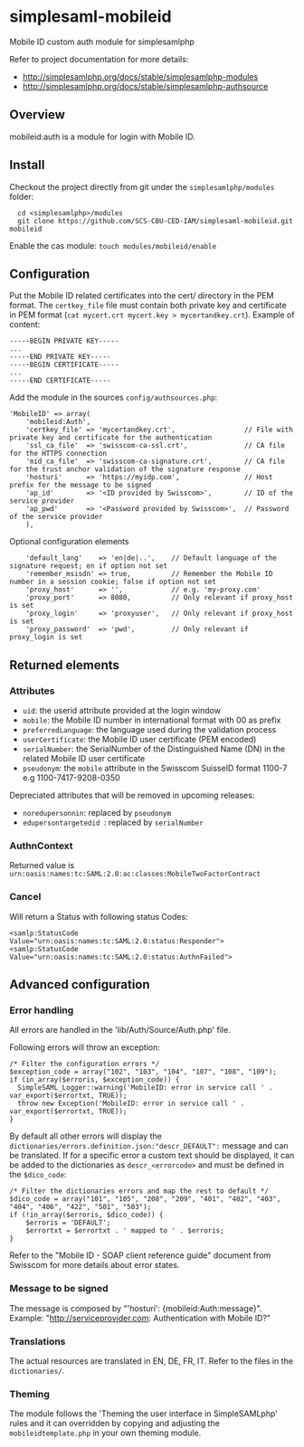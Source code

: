 simplesaml-mobileid
===================

Mobile ID custom auth module for simplesamlphp

Refer to project documentation for more details:
 * http://simplesamlphp.org/docs/stable/simplesamlphp-modules
 * http://simplesamlphp.org/docs/stable/simplesamlphp-authsource

## Overview

mobileid:auth is a module for login with Mobile ID. 


## Install

Checkout the project directly from git under the `simplesamlphp/modules` folder:
```
  cd <simplesamlphp>/modules
  git clone https://github.com/SCS-CBU-CED-IAM/simplesaml-mobileid.git mobileid
```

Enable the cas module:
  `touch modules/mobileid/enable`


## Configuration

Put the Mobile ID related certificates into the cert/ directory in the PEM format. The `certkey_file` file must contain both private key and certificate in PEM format (`cat mycert.crt mycert.key > mycertandkey.crt`). Example of content:
````
-----BEGIN PRIVATE KEY-----
...
-----END PRIVATE KEY-----
-----BEGIN CERTIFICATE-----
...
-----END CERTIFICATE-----
````

Add the module in the sources `config/authsources.php`:

```
'MobileID' => array(
    'mobileid:Auth',
    'certkey_file' => 'mycertandkey.crt',                 // File with private key and certificate for the authentication
    'ssl_ca_file'  => 'swisscom-ca-ssl.crt',              // CA file for the HTTPS connection
    'mid_ca_file'  => 'swisscom-ca-signature.crt',        // CA file for the trust anchor validation of the signature response
    'hosturi'      => 'https://myidp.com',                // Host prefix for the message to be signed
    'ap_id'        => '<ID provided by Swisscom>',        // ID of the service provider
    'ap_pwd'       => '<Password provided by Swisscom>',  // Password of the service provider
    ),
```

Optional configuration elements
```
    'default_lang'    => 'en|de|..',    // Default language of the signature request; en if option not set
    'remember_msisdn' => true,          // Remember the Mobile ID number in a session cookie; false if option not set
    'proxy_host'      => '',            // e.g. 'my-proxy.com'
    'proxy_port'      => 8080,          // Only relevant if proxy_host is set
    'proxy_login'     => 'proxyuser',   // Only relevant if proxy_host is set
    'proxy_password'  => 'pwd',         // Only relevant if proxy_login is set
```

## Returned elements

### Attributes

* `uid`:                  the userid attribute provided at the login window
* `mobile`:               the Mobile ID number in international format with 00 as prefix
* `preferredLanguage`:    the language used during the validation process
* `userCertificate`:      the Mobile ID user certificate (PEM encoded)
* `serialNumber`:         the SerialNumber of the Distinguished Name (DN) in the related Mobile ID user certificate
* `pseudonym`:            the `mobile` attribute in the Swisscom SuisseID format 1100-7<mobile> e.g 1100-7417-9208-0350

Depreciated attributes that will be removed in upcoming releases:
* `noredupersonnin`:      replaced by `pseudonym`
* `edupersontargetedid `: replaced by `serialNumber`


### AuthnContext

Returned value is `urn:oasis:names:tc:SAML:2.0:ac:classes:MobileTwoFactorContract`

### Cancel

Will return a Status with following status Codes:
````
<samlp:StatusCode Value="urn:oasis:names:tc:SAML:2.0:status:Responder">
<samlp:StatusCode Value="urn:oasis:names:tc:SAML:2.0:status:AuthnFailed">
````


## Advanced configuration

### Error handling
All errors are handled in the 'lib/Auth/Source/Auth.php' file.

Following errors will throw an exception:  
````
/* Filter the configuration errors */
$exception_code = array("102", "103", "104", "107", "108", "109");
if (in_array($erroris, $exception_code)) {
  SimpleSAML_Logger::warning('MobileID: error in service call ' . var_export($errortxt, TRUE));
  throw new Exception('MobileID: error in service call ' . var_export($errortxt, TRUE));
}
````

By default all other errors will display the `dictionaries/errors.definition.json:"descr_DEFAULT":` message and can be translated. If for a specific error a custom text should be displayed, it can be added to the dictionaries as `descr_<errorcode>` and must be defined in the `$dico_code`:  
````
/* Filter the dictionaries errors and map the rest to default */
$dico_code = array("101", "105", "208", "209", "401", "402", "403", "404", "406", "422", "501", "503");
if (!in_array($erroris, $dico_code)) {
	$erroris = 'DEFAULT';
	$errortxt = $errortxt . ' mapped to ' . $erroris;
}
````

Refer to the "Mobile ID - SOAP client reference guide" document from Swisscom for more details about error states.

### Message to be signed

The message is composed by "'hosturi': {mobileid:Auth:message}".  
Example: "http://serviceprovider.com: Authentication with Mobile ID?"

### Translations

The actual resources are translated in EN, DE, FR, IT. Refer to the files in the `dictionaries/`.

### Theming

The module follows the 'Theming the user interface in SimpleSAMLphp' rules and it can overridden by copying and adjusting the `mobileidtemplate.php` in your own theming module.
